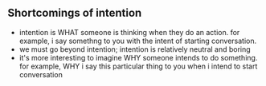 ## Shortcomings of intention
- intention is WHAT someone is thinking when they do an action. for example, i say somethng to you with the intent of starting conversation.
- we must go beyond intention; intention is relatively neutral and boring
- it's more interesting to imagine WHY someone intends to do something. for example, WHY i say this particular thing to you when i intend to start conversation